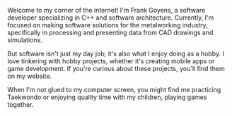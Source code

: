 Welcome to my corner of the internet! I'm Frank Goyens, a software developer specializing in C++ and software architecture. Currently, I'm focused on making software solutions for the metalworking industry, specifically in processing and presenting data from CAD drawings and simulations.

But software isn't just my day job; it's also what I enjoy doing as a hobby. I love tinkering with hobby projects, whether it's creating mobile apps or game development. If you're curious about these projects, you'll find them on my website.

When I'm not glued to my computer screen, you might find me practicing Taekwondo or enjoying quality time with my children, playing games together.